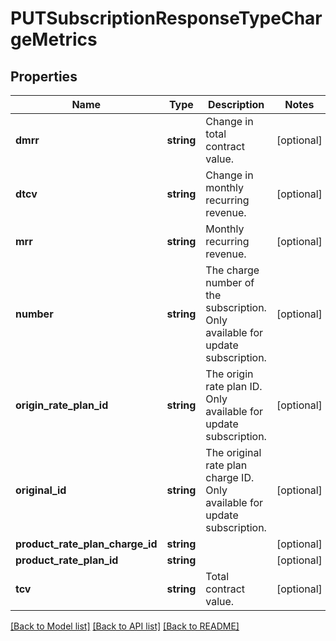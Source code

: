 # PUTSubscriptionResponseTypeChargeMetrics

## Properties
Name | Type | Description | Notes
------------ | ------------- | ------------- | -------------
**dmrr** | **string** | Change in total contract value. | [optional] 
**dtcv** | **string** | Change in monthly recurring revenue. | [optional] 
**mrr** | **string** | Monthly recurring revenue. | [optional] 
**number** | **string** | The charge number of the subscription. Only available for update subscription. | [optional] 
**origin_rate_plan_id** | **string** | The origin rate plan ID. Only available for update subscription. | [optional] 
**original_id** | **string** | The original rate plan charge ID. Only available for update subscription. | [optional] 
**product_rate_plan_charge_id** | **string** |  | [optional] 
**product_rate_plan_id** | **string** |  | [optional] 
**tcv** | **string** | Total contract value. | [optional] 

[[Back to Model list]](../README.md#documentation-for-models) [[Back to API list]](../README.md#documentation-for-api-endpoints) [[Back to README]](../README.md)


